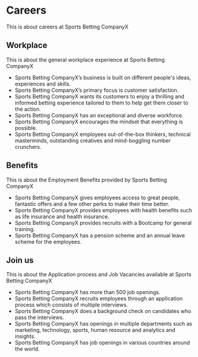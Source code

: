 # Careers

This is about careers at Sports Betting CompanyX

## Workplace

This is about the general workplace experience at Sports Betting CompanyX

- Sports Betting CompanyX’s business is built on different people's ideas, experiences and skills.
- Sports Betting CompanyX’s primary focus is customer satisfaction.
- Sports Betting CompanyX wants its customers to enjoy a thrilling and informed betting experience tailored to them to help get them closer to the action.
- Sports Betting CompanyX has an exceptional and diverse workforce.
- Sports Betting CompanyX encourages the mindset that everything is possible.
- Sports Betting CompanyX employees out-of-the-box thinkers, technical masterminds, outstanding creatives and mind-boggling number crunchers.

## Benefits

This  is about the Employment Benefits provided by Sports Betting CompanyX

- Sports Betting CompanyX gives employees access to great people, fantastic offers and a few other perks to make their time better.
- Sports Betting CompanyX provides employees with health benefits such as life insurance and health insurance.
- Sports Betting CompanyX provides recruits with a Bootcamp for general training.
- Sports Betting CompanyX has a pension scheme and an annual leave scheme for the employees.

## Join us

This is about the Application process and Job Vacancies available at Sports Betting CompanyX

- Sports Betting CompanyX has more than 500 job openings.
- Sports Betting CompanyX recruits employees through an application process which consists of multiple interviews.
- Sports Betting CompanyX does a background check on candidates who pass the interviews.
- Sports Betting CompanyX has openings in multiple departments such as marketing, technology, sports, human resource and analytics and insights.
- Sports Betting CompanyX has job openings in various countries around the world.